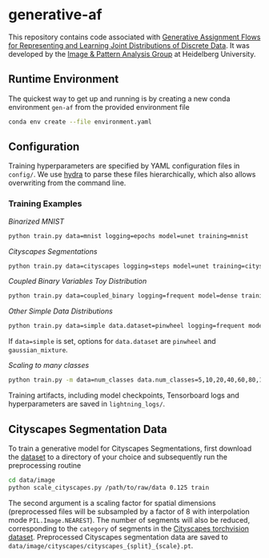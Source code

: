 # generative-af
This repository contains code associated with [Generative Assignment Flows for Representing and Learning Joint Distributions of Discrete Data](https://arxiv.org/abs/2406.04527v1).
It was developed by the [Image \& Pattern Analysis Group](https://ipa.math.uni-heidelberg.de) at Heidelberg University.

## Runtime Environment
The quickest way to get up and running is by creating a new conda environment `gen-af` from the provided environment file
```Bash
conda env create --file environment.yaml
```

## Configuration
Training hyperparameters are specified by YAML configuration files in `config/`. We use [hydra](https://hydra.cc/docs/intro/) to parse these files hierarchically, which also allows overwriting from the command line.

### Training Examples

*Binarized MNIST*
```Bash
python train.py data=mnist logging=epochs model=unet training=mnist
```

*Cityscapes Segmentations*
```Bash
python train.py data=cityscapes logging=steps model=unet training=cityscapes
```

*Coupled Binary Variables Toy Distribution*
```Bash
python train.py data=coupled_binary logging=frequent model=dense training=simple
```

*Other Simple Data Distributions*
```Bash
python train.py data=simple data.dataset=pinwheel logging=frequent model=dense training=simple
```
If `data=simple` is set, options for `data.dataset` are `pinwheel` and `gaussian_mixture`.

*Scaling to many classes*
```Bash
python train.py -m data=num_classes data.num_classes=5,10,20,40,60,80,100,120,140,160 logging=epochs logging.eval_interval_epochs=100 model=cnn training=num_classes
```

Training artifacts, including model checkpoints, Tensorboard logs and hyperparameters are saved in `lightning_logs/`.

## Cityscapes Segmentation Data
To train a generative model for Cityscapes Segmentations, first download the [dataset](https://www.cityscapes-dataset.com/) to a directory of your choice and subsequently run the preprocessing routine
```Bash
cd data/image
python scale_cityscapes.py /path/to/raw/data 0.125 train
```
The second argument is a scaling factor for spatial dimensions (preprocessed files will be subsampled by a factor of 8 with interpolation mode `PIL.Image.NEAREST`). The number of segments will also be reduced, corresponding to the `category` of segments in the [Cityscapes torchvision dataset](https://pytorch.org/vision/main/generated/torchvision.datasets.Cityscapes.html).
Preprocessed Cityscapes segmentation data are saved to `data/image/cityscapes/cityscapes_{split}_{scale}.pt`.

